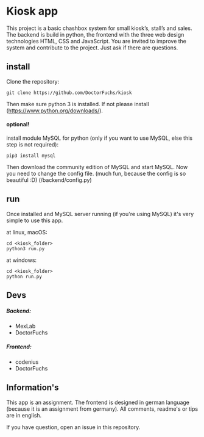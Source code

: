 # Kiosk app

This project is a basic chashbox system for small kiosk’s, stall’s and sales. The backend is build in python, the frontend with the three web design technologies HTML, CSS and JavaScript. You are invited to improve the system and contribute to the project. Just ask if there are questions.

## install

Clone the repository:
```shell
git clone https://github.com/DoctorFuchs/kiosk
```

Then make sure python 3 is installed. If not please install (https://www.python.org/downloads/).

#### optional!
install module MySQL for python (only if you want to use MySQL, else this step is not required):

```shell
pip3 install mysql
```

Then download the community edition of MySQL and start MySQL.
Now you need to change the config file. (much fun, because the config is so beautiful :D) 
(/backend/config.py)

## run

Once installed and MySQL server running (if you're using MySQL) it's very simple to use this app.

at linux, macOS:
```shell
cd <kiosk_folder>
python3 run.py
```

at windows:
```shell
cd <kiosk_folder>
python run.py
```

## Devs
##### Backend:
- MexLab
- DoctorFuchs
##### Frontend:
- codenius
- DoctorFuchs

## Information's
This app is an assignment. 
The frontend is designed in german language (because it is an assignment from germany). 
All comments, readme's or tips are in english. 

If you have question, open an issue in this repository.
